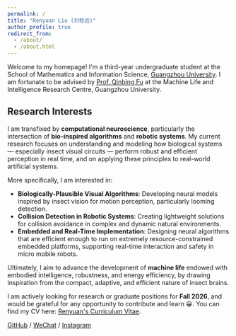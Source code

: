 ```yaml
---
permalink: /
title: "Renyuan Liu (刘稔远)"
author_profile: true
redirect_from: 
  - /about/
  - /about.html
---
```


Welcome to my homepage! I'm a third-year undergraduate student at the School of Mathematics and Information Science, [Guangzhou University](https://www.gzhu.edu.cn/xxgk/xxjj.htm). I am fortunate to be advised by [Prof. Qinbing Fu](https://scholar.google.com/citations?hl=zh-CN&user=YIte1M8AAAAJ) at the Machine Life and Intelligence Research Centre, Guangzhou University.

## Research Interests

I am transfixed by **computational neuroscience**, particularly the intersection of **bio-inspired algorithms** and **robotic systems**. My current research focuses on understanding and modeling how biological systems — especially insect visual circuits — perform robust and efficient perception in real time, and on applying these principles to real-world artificial systems.

More specifically, I am interested in:
- **Biologically-Plausible Visual Algorithms**: Developing neural models inspired by insect vision for motion perception, particularly looming detection.
- **Collision Detection in Robotic Systems**: Creating lightweight solutions for collision avoidance in complex and dynamic natural environments.
- **Embedded and Real-Time Implementation**: Designing neural algorithms that are efficient enough to run on extremely resource-constrained embedded platforms, supporting real-time interaction and safety in micro mobile robots.

Ultimately, I aim to advance the development of **machine life** endowed with embodied intelligence, robustness, and energy efficiency, by drawing inspiration from the compact, adaptive, and efficient nature of insect brains.


I am actively looking for research or graduate positions for **Fall 2026**, and would be grateful for any opportunity to contribute and learn 😀. You can find my CV here: [Renyuan's Curriculum Vitae](../assets/CV_RenyuanLiu.pdf).

[GitHub](https://github.com/Ryannnice) / [WeChat](../images/WeChat.png) / [Instagram](https://www.instagram.com/ren_yvan/)
